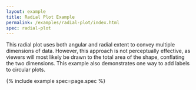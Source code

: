 ```yaml
---
layout: example
title: Radial Plot Example
permalink: /examples/radial-plot/index.html
spec: radial-plot
---
```


This radial plot uses both angular and radial extent to convey multiple dimensions of data. However, this approach is not perceptually effective, as viewers will most likely be drawn to the total area of the shape, conflating the two dimensions. This example also demonstrates one way to add labels to circular plots.

{% include example spec=page.spec %}
